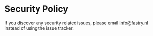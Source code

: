 # Security Policy

If you discover any security related issues, please email info@fastry.nl instead of using the issue tracker.
